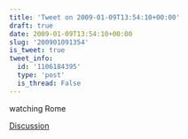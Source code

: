 ```yaml
---
title: 'Tweet on 2009-01-09T13:54:10+00:00'
draft: true
date: 2009-01-09T13:54:10+00:00
slug: '200901091354'
is_tweet: true
tweet_info:
  id: '1106184395'
  type: 'post'
  is_thread: False
---
```




watching Rome

[Discussion](https://x.com/sytelus/status/1106184395)
